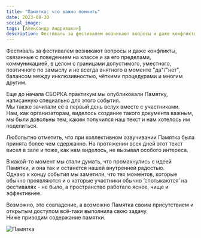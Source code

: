 ```yaml
---
title: "Памятка: что важно помнить"
date: 2023-08-30
social_image: 
tags: [Александр Андрияшкин]
description: Фестиваль за фестивалем возникают вопросы и даже конфликты, связанные с поведением на классе и за его пределами, коммуникацией, в целом с границами&nbsp;...
---
```


Фестиваль за фестивалем возникают вопросы и даже конфликты, связанные с поведением на классе и за его пределами, коммуникацией, в целом с границами допустимого, уместного, поэтичного по замыслу и не всегда внятного в моменте "да"/"нет", балансом между инклюзивностью, чёткими процедурами и многим другим.  

Еще до начала СБОРКА.практикум мы опубликовали Памятку, написанную специально для этого события.  
Мы также зачитали её в первый день вслух вместе с участниками.  
Нам, как организаторам, виделось создание такого документа важным, мы были довольны тем, каким получился наш текст и нам хотелось им поделиться.  

Любопытно отметить, что при коллективном озвучивании Памятка была принята более чем сдержанно. На протяжении всех дней этот текст висел в зале и тоже, как нам виделось, не вызывал особого интереса.  

В какой-то момент мы стали думать, что промахнулись с идеей Памятки, и она так и останется нашей внутренней радостью.  
Однако к концу события мы заметили, что тех моментов, которые обычно проявляются и о которые участники обычно ‘спотыкаются’ на фестивалях - не было, а пространство работало яснее, чище и эффективнее.  

Возможно, это совпадение, а возможно Памятка своим присутствием и открытым доступом всё-таки выполнила свою задачу.  
Ниже приводим содержание памятки.

![Памятка](/media/zu-memo.png)
